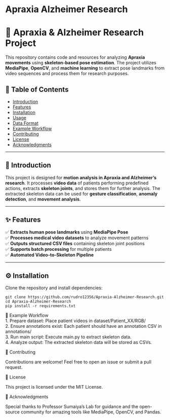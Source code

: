 # Apraxia Alzheimer Research

# 🧠 Apraxia & Alzheimer Research Project

This repository contains code and resources for analyzing **Apraxia movements** using **skeleton-based pose estimation**. The project utilizes **MediaPipe**, **OpenCV**, and **machine learning** to extract pose landmarks from video sequences and process them for research purposes.

## 📖 Table of Contents
- [Introduction](#introduction)
- [Features](#features)
- [Installation](#installation)
- [Usage](#usage)
- [Data Format](#data-format)
- [Example Workflow](#example-workflow)
- [Contributing](#contributing)
- [License](#license)
- [Acknowledgments](#acknowledgments)

---

## 📝 Introduction
This project is designed for **motion analysis in Apraxia and Alzheimer’s research**. It processes **video data** of patients performing predefined actions, extracts **skeleton joints**, and stores them for further analysis. The extracted skeleton data can be used for **gesture classification**, **anomaly detection**, and **movement analysis**.

---

## ✨ Features
✅ **Extracts human pose landmarks** using **MediaPipe Pose**  
✅ **Processes medical video datasets** to analyze movement patterns  
✅ **Outputs structured CSV files** containing skeleton joint positions  
✅ **Supports batch processing** for multiple patients  
✅ **Automated Video-to-Skeleton Pipeline**  

---

## ⚙️ Installation

Clone the repository and install dependencies:

```
git clone https://github.com/rudro12356/Apraxia-Alzheimer-Research.git
cd Apraxia-Alzheimer-Research
pip install -r requirements.txt
```

📌 Example Workflow  
	1.	Prepare dataset: Place patient videos in dataset/Patient_XX/RGB/  
	2.	Ensure annotations exist: Each patient should have an annotation CSV in annotations/  
	3.	Run main script: Execute main.py to extract skeleton data.  
	4.	Analyze output: The extracted skeleton data will be stored as CSVs.  

🤝 Contributing

Contributions are welcome! Feel free to open an issue or submit a pull request.

📜 License

This project is licensed under the MIT License.

🙌 Acknowledgments

Special thanks to Professor Sumaiya’s Lab for guidance and the open-source community for amazing tools like MediaPipe, OpenCV, and Pandas.
